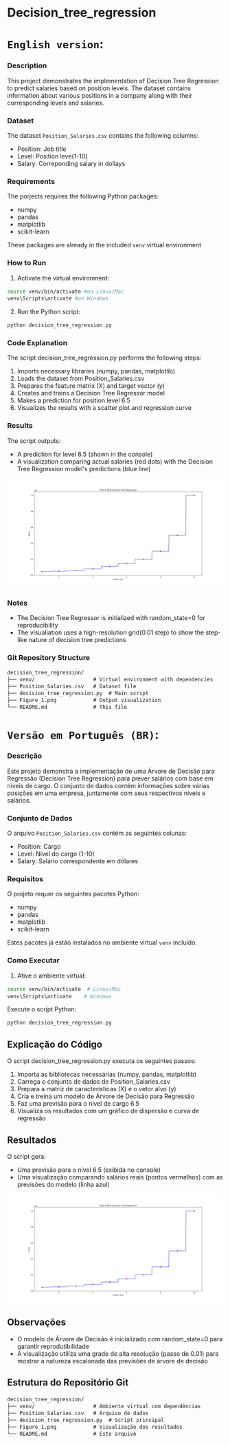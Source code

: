 # Decision_tree_regression

# `English version`:

### Description

This project demonstrates the implementation of Decision Tree Regression to predict salaries based on position levels. The dataset contains information about various positions in a company along with their corresponding levels and salaries.

### Dataset

The dataset `Position_Salaries.csv` contains the following columns:
- Position: Job title
- Level: Position leve(1-10)
- Salary: Correponding salary in dollays

### Requirements

The porjects requires the following Python packages:
- numpy
- pandas
- matplotlib
- scikit-learn

These packages are already in the included `venv` virtual environment

### How to Run

1. Activate the virtual environment:

```bash
source venv/bin/activate #on Linux/Mac
venv\Scripts\activate #on Windows
```

2. Run the Python script:

```bash
python decision_tree_regression.py
```

### Code Explanation
The script decision_tree_regression.py performs the following steps:

 1. Imports necessary libraries (numpy, pandas, matplotlib)
 2. Loads the dataset from Position_Salaries.csv
 3. Prepares the feature matrix (X) and target vector (y)
 4. Creates and trains a Decision Tree Regressor model
 5. Makes a prediction for position level 6.5
 6. Visualizes the results with a scatter plot and regression curve

### Results 

The script outputs:
  - A prediction for level 6.5 (shown in the console)
  - A visualization comparing actual salaries (red dots) with the Decision Tree Regression model's predictions (blue line)

![Decision Tree Regression Visualization](Figure_1.png)
    
### Notes
  - The Decision Tree Regressor is initialized with random_state=0 for reproducibility
  - The visualiation uses a high-resolution grid(0.01 step) to show the step-like nature of decision tree predictions

### Git Repository Structure
```text
decision_tree_regression/
├── venv/                   # Virtual environment with dependencies
├── Position_Salaries.csv   # Dataset file
├── decision_tree_regression.py  # Main script
├── Figure_1.png            # Output visualization
└── README.md               # This file
```

# `Versão em Português (BR)`:

### Descrição

Este projeto demonstra a implementação de uma Árvore de Decisão para Regressão (Decision Tree Regression) para prever salários com base em níveis de cargo. O conjunto de dados contém informações sobre várias posições em uma empresa, juntamente com seus respectivos níveis e salários.

### Conjunto de Dados

O arquivo `Position_Salaries.csv` contém as seguintes colunas:
- Position: Cargo
- Level: Nível do cargo (1-10)
- Salary: Salário correspondente em dólares

### Requisitos

O projeto requer os seguintes pacotes Python:
- numpy
- pandas
- matplotlib
- scikit-learn

Estes pacotes já estão instalados no ambiente virtual `venv` incluído.

### Como Executar

1. Ative o ambiente virtual:

```bash
source venv/bin/activate  # Linux/Mac
venv\Scripts\activate    # Windows
```
Execute o script Python:

```bash
python decision_tree_regression.py
``` 
## Explicação do Código
O script decision_tree_regression.py executa os seguintes passos:
 1. Importa as bibliotecas necessárias (numpy, pandas, matplotlib)
 2. Carrega o conjunto de dados de Position_Salaries.csv
 3. Prepara a matriz de características (X) e o vetor alvo (y)
 4. Cria e treina um modelo de Árvore de Decisão para Regressão
 5. Faz uma previsão para o nível de cargo 6.5
 6. Visualiza os resultados com um gráfico de dispersão e curva de regressão

## Resultados
O script gera:

- Uma previsão para o nível 6.5 (exibida no console)
- Uma visualização comparando salários reais (pontos vermelhos) com as previsões do modelo (linha azul)

![Decision Tree Regression Visualization](Figure_1.png)

## Observações
- O modelo de Árvore de Decisão é inicializado com random_state=0 para garantir reprodutibilidade
- A visualização utiliza uma grade de alta resolução (passo de 0.01) para mostrar a natureza escalonada das previsões de árvore de decisão

## Estrutura do Repositório Git
```text
decision_tree_regression/
├── venv/                   # Ambiente virtual com dependências
├── Position_Salaries.csv   # Arquivo de dados
├── decision_tree_regression.py  # Script principal
├── Figure_1.png            # Visualização dos resultados
└── README.md               # Este arquivo
``` 
